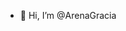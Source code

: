 - 👋 Hi, I’m @ArenaGracia

<!---
ArenaGracia/ArenaGracia is a ✨ special ✨ repository because its `README.md` (this file) appears on your GitHub profile.
You can click the Preview link to take a look at your changes.
--->
